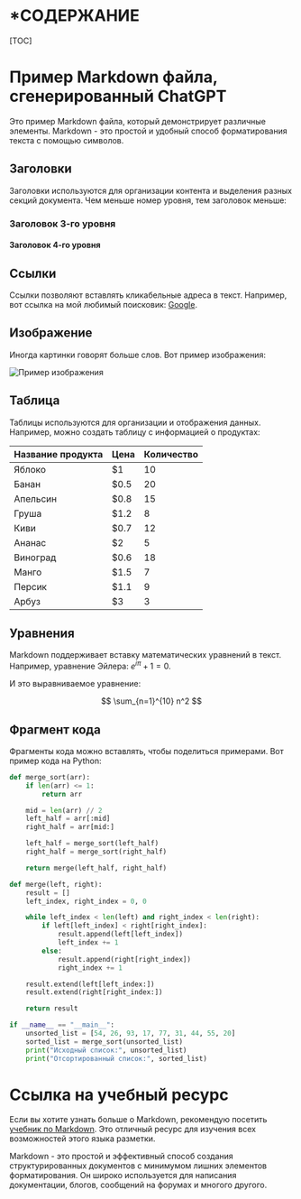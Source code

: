 # *СОДЕРЖАНИЕ
[TOC]

# Пример Markdown файла, сгенерированный ChatGPT

Это пример Markdown файла, который демонстрирует различные элементы. Markdown - это простой и удобный способ форматирования текста с помощью символов.

## Заголовки

Заголовки используются для организации контента и выделения разных секций документа. Чем меньше номер уровня, тем заголовок меньше:

### Заголовок 3-го уровня

#### Заголовок 4-го уровня

## Ссылки

Ссылки позволяют вставлять кликабельные адреса в текст. Например, вот ссылка на мой любимый поисковик: [Google](https://www.google.com).

## Изображение

Иногда картинки говорят больше слов. Вот пример изображения:

![Пример изображения](https://placeholder.com/150)

## Таблица

Таблицы используются для организации и отображения данных. Например, можно создать таблицу с информацией о продуктах:

| Название продукта | Цена    | Количество |
|-------------------|---------|------------|
| Яблоко            | $1      | 10         |
| Банан             | $0.5    | 20         |
| Апельсин          | $0.8    | 15         |
| Груша             | $1.2    | 8          |
| Киви              | $0.7    | 12         |
| Ананас            | $2      | 5          |
| Виноград          | $0.6    | 18         |
| Манго             | $1.5    | 7          |
| Персик            | $1.1    | 9          |
| Арбуз             | $3      | 3          |

## Уравнения

Markdown поддерживает вставку математических уравнений в текст. Например, уравнение Эйлера: $e^{i\pi} + 1 = 0$.

И это выравниваемое уравнение:

$$
\sum_{n=1}^{10} n^2
$$

## Фрагмент кода

Фрагменты кода можно вставлять, чтобы поделиться примерами. Вот пример кода на Python:

```python
def merge_sort(arr):
    if len(arr) <= 1:
        return arr

    mid = len(arr) // 2
    left_half = arr[:mid]
    right_half = arr[mid:]

    left_half = merge_sort(left_half)
    right_half = merge_sort(right_half)

    return merge(left_half, right_half)

def merge(left, right):
    result = []
    left_index, right_index = 0, 0

    while left_index < len(left) and right_index < len(right):
        if left[left_index] < right[right_index]:
            result.append(left[left_index])
            left_index += 1
        else:
            result.append(right[right_index])
            right_index += 1

    result.extend(left[left_index:])
    result.extend(right[right_index:])

    return result

if __name__ == "__main__":
    unsorted_list = [54, 26, 93, 17, 77, 31, 44, 55, 20]
    sorted_list = merge_sort(unsorted_list)
    print("Исходный список:", unsorted_list)
    print("Отсортированный список:", sorted_list)
```

# Ссылка на учебный ресурс
Если вы хотите узнать больше о Markdown, рекомендую посетить [учебник по Markdown](https://www.markdownguide.org/). Это отличный ресурс для изучения всех возможностей этого языка разметки.

Markdown - это простой и эффективный способ создания структурированных документов с минимумом лишних элементов форматирования. Он широко используется для написания документации, блогов, сообщений на форумах и многого другого.

